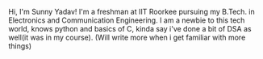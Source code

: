 Hi, I'm Sunny Yadav!
I'm a freshman at IIT Roorkee pursuing my B.Tech. in Electronics and Communication Engineering.
I am a newbie to this tech world, knows python and basics of C, kinda say i've done a bit of DSA as well(it was in my course).
(Will write more when i get familiar with more things)
